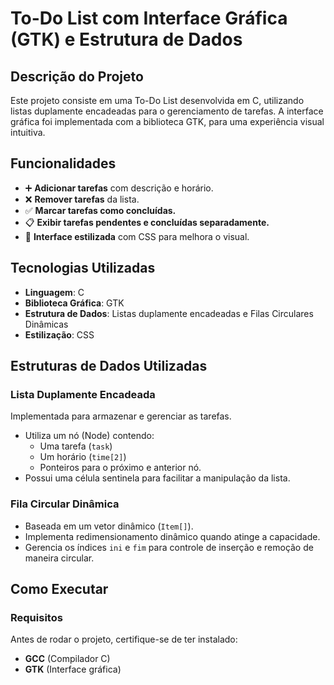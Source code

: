 # To-Do List com Interface Gráfica (GTK) e Estrutura de Dados

## Descrição do Projeto

Este projeto consiste em uma To-Do List desenvolvida em C, utilizando listas duplamente encadeadas para o gerenciamento de tarefas. A interface gráfica foi implementada com a biblioteca GTK, para uma experiência visual intuitiva.

## Funcionalidades

- ➕ **Adicionar tarefas** com descrição e horário.
- ❌ **Remover tarefas** da lista.
- ✅ **Marcar tarefas como concluídas.**
- 📋 **Exibir tarefas pendentes e concluídas separadamente.**
- 🎨 **Interface estilizada** com CSS para melhora o visual.

## Tecnologias Utilizadas

- **Linguagem**: C
- **Biblioteca Gráfica**: GTK
- **Estrutura de Dados**: Listas duplamente encadeadas e Filas Circulares Dinâmicas
- **Estilização**: CSS

## Estruturas de Dados Utilizadas

### Lista Duplamente Encadeada

Implementada para armazenar e gerenciar as tarefas.

- Utiliza um nó (Node) contendo:
  - Uma tarefa (`task`)
  - Um horário (`time[2]`)
  - Ponteiros para o próximo e anterior nó.
- Possui uma célula sentinela para facilitar a manipulação da lista.

### Fila Circular Dinâmica

- Baseada em um vetor dinâmico (`Item[]`).
- Implementa redimensionamento dinâmico quando atinge a capacidade.
- Gerencia os índices `ini` e `fim` para controle de inserção e remoção de maneira circular.

## Como Executar

### Requisitos

Antes de rodar o projeto, certifique-se de ter instalado:

- **GCC** (Compilador C)
- **GTK** (Interface gráfica)
